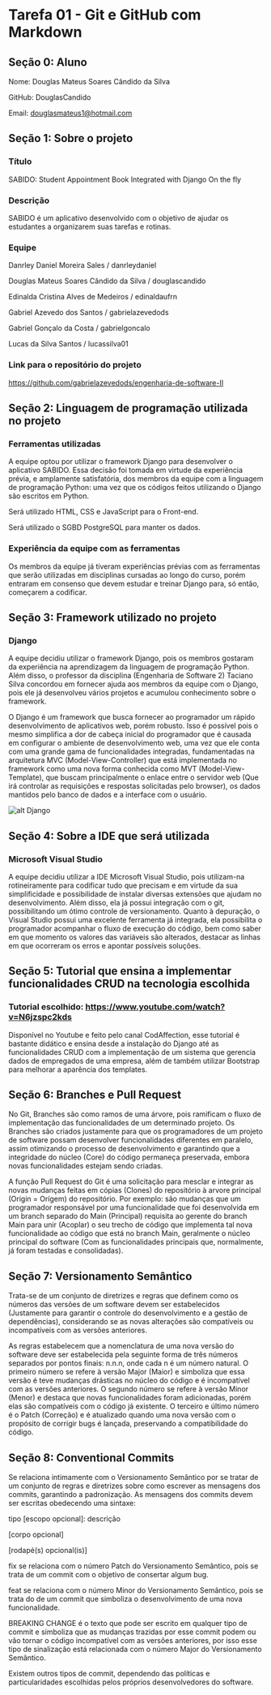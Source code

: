 # Tarefa 01 - Git e GitHub com Markdown

## Seção 0: Aluno

Nome: Douglas Mateus Soares Cândido da Silva

GitHub: DouglasCandido

Email: douglasmateus1@hotmail.com

## Seção 1: Sobre o projeto

### Título

SABIDO: Student Appointment Book Integrated with Django On the fly   

### Descrição

SABIDO é um aplicativo desenvolvido com o objetivo de ajudar os estudantes a organizarem suas tarefas e rotinas.

### Equipe

Danrley Daniel Moreira Sales / danrleydaniel

Douglas Mateus Soares Cândido da Silva / douglascandido

Edinalda Cristina Alves de Medeiros / edinaldaufrn

Gabriel Azevedo dos Santos / gabrielazevedods

Gabriel Gonçalo da Costa / gabrielgoncalo

Lucas da Silva Santos / lucassilva01

### Link para o repositório do projeto

https://github.com/gabrielazevedods/engenharia-de-software-II

## Seção 2: Linguagem de programação utilizada no projeto

### Ferramentas utilizadas

A equipe optou por utilizar o framework Django para desenvolver o aplicativo SABIDO. Essa decisão foi tomada em virtude da experiência prévia, e amplamente satisfatória, dos membros da equipe com a linguagem de programação Python: uma vez que os códigos feitos utilizando o Django são escritos em Python.

Será utilizado HTML, CSS e JavaScript para o Front-end.

Será utilizado o SGBD PostgreSQL para manter os dados.

### Experiência da equipe com as ferramentas

Os membros da equipe já tiveram experiências prévias com as ferramentas que serão utilizadas em disciplinas cursadas ao longo do curso, porém entraram em consenso que devem estudar e treinar Django para, só então, começarem a codificar.

## Seção 3: Framework utilizado no projeto

### Django

A equipe decidiu utilizar o framework Django, pois os membros gostaram da experiência na aprendizagem da linguagem de programação Python. Além disso, o professor da disciplina (Engenharia de Software 2) Taciano Silva concordou em fornecer ajuda aos membros da equipe com o Django, pois ele já desenvolveu vários projetos e acumulou conhecimento sobre o framework.

O Django é um framework que busca fornecer ao programador um rápido desenvolvimento de aplicativos web, porém robusto. Isso é possível pois o mesmo simplifica a dor de cabeça inicial do programador que é causada em configurar o ambiente de desenvolvimento web, uma vez que ele conta com uma grande gama de funcionalidades integradas, fundamentadas na arquitetura MVC (Model-View-Controller) que está implementada no framework como uma nova forma conhecida como MVT (Model-View-Template), que buscam principalmente o enlace entre o servidor web (Que irá controlar as requisições e respostas solicitadas pelo browser), os dados mantidos pelo banco de dados e a interface com o usuário.

![alt Django](https://www.researchgate.net/profile/John-Handley-2/publication/279198179/figure/fig2/AS:294420277678096@1447206672815/Main-components-of-the-full-stack-with-Django-framework-being-at-the-core.png)

## Seção 4: Sobre a IDE que será utilizada

### Microsoft Visual Studio

A equipe decidiu utilizar a IDE Microsoft Visual Studio, pois utilizam-na rotineiramente para codificar tudo que precisam e em virtude da sua simplificidade e possibilidade de instalar diversas extensões que ajudam no desenvolvimento. Além disso, ela já possui integração com o git, possibilitando um ótimo controle de versionamento. Quanto à depuração, o Visual Studio possui uma excelente ferramenta já integrada, ela possibilita o programador acompanhar o fluxo de execução do código, bem como saber em que momento os valores das variáveis são alterados, destacar as linhas em que ocorreram os erros e apontar possíveis soluções. 

## Seção 5: Tutorial que ensina a implementar funcionalidades CRUD na tecnologia escolhida

### Tutorial escolhido: https://www.youtube.com/watch?v=N6jzspc2kds

Disponível no Youtube e feito pelo canal CodAffection, esse tutorial é bastante didático e ensina desde a instalação do Django até as funcionalidades CRUD com a implementação de um sistema que gerencia dados de empregados de uma empresa, além de também utilizar Bootstrap para melhorar a aparência dos templates.

## Seção 6: Branches e Pull Request

No Git, Branches são como ramos de uma árvore, pois ramificam o fluxo de implementação das funcionalidades de um determinado projeto. Os Branches são criados justamente para que os programadores de um projeto de software possam desenvolver funcionalidades diferentes em paralelo, assim otimizando o processo de desenvolvimento e garantindo que a integridade do núcleo (Core) do código permaneça preservada, embora novas funcionalidades estejam sendo criadas. 

A função Pull Request do Git é uma solicitação para mesclar e integrar as novas mudanças feitas em cópias (Clones) do repositório à arvore principal (Origin = Orígem) do repositório. Por exemplo: são mudanças que um programador responsável por uma funcionalidade que foi desenvolvida em um branch separado do Main (Principal) requisita ao gerente do branch Main para unir (Acoplar) o seu trecho de código que implementa tal nova funcionalidade ao código que está no branch Main, geralmente o núcleo principal do software (Com as funcionalidades principais que, normalmente, já foram testadas e consolidadas). 

## Seção 7: Versionamento Semântico

Trata-se de um conjunto de diretrizes e regras que definem como os números das versões de um software devem ser estabelecidos (Justamente para garantir o controle do desenvolvimento e a gestão de dependências), considerando se as novas alterações são compatíveis ou incompatíveis com as versões anteriores. 

As regras estabelecem que a nomenclatura de uma nova versão do software deve ser estabelecida pela seguinte forma de três números separados por pontos finais: n.n.n, onde cada n é um número natural. O primeiro número se refere à versão Major (Maior) e simboliza que essa versão é teve mudanças drásticas no núcleo do código e é incompatível com as versões anteriores. O segundo número se refere à versão Minor (Menor) e destaca que novas funcionalidades foram adicionadas, porém elas são compatíveis com o código já existente. O terceiro e último número é o Patch (Correção) e é atualizado quando uma nova versão com o propósito de corrigir bugs é lançada, preservando a compatibilidade do código.


## Seção 8: Conventional Commits 

Se relaciona intimamente com o Versionamento Semântico por se tratar de um conjunto de regras e diretrizes sobre como escrever as mensagens dos commits, garantindo a padronização. As mensagens dos commits devem ser escritas obedecendo uma sintaxe: 

tipo [escopo opcional]: descrição

[corpo opcional]

[rodapé(s) opcional(is)]

fix se relaciona com o número Patch do Versionamento Semântico, pois se trata de um commit com o objetivo de consertar algum bug.

feat se relaciona com o número Minor do Versionamento Semântico, pois se trata do de um commit que simboliza o desenvolvimento de uma nova funcionalidade.

BREAKING CHANGE é o texto que pode ser escrito em qualquer tipo de commit e simboliza que as mudanças trazidas por esse commit podem ou vão tornar o código incompatível com as versões anteriores, por isso esse tipo de sinalização está relacionada com o número Major do Versionamento Semântico.

Existem outros tipos de commit, dependendo das políticas e particularidades escolhidas pelos próprios desenvolvedores do software.







